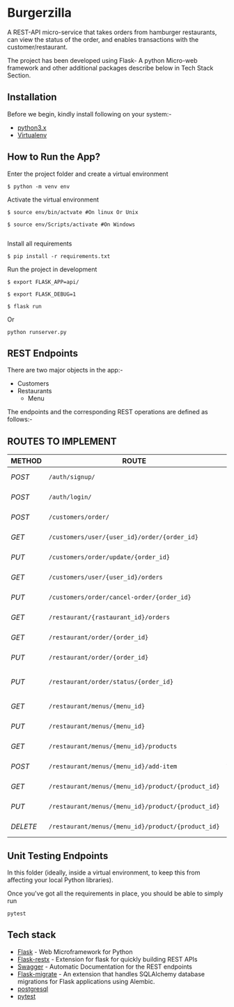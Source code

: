 Burgerzilla
=============

A REST-API micro-service that takes orders from hamburger restaurants, can view the status of the order,
 and enables transactions with the customer/restaurant.


The project has been developed using Flask- A python Micro-web framework
and other additional packages describe below in Tech Stack Section.

Installation
------------

Before we begin, kindly install following on your system:-

-   [python3.x](http://www.python.org)
-   [Virtualenv](https://virtualenv.pypa.io/en/stable/)

How to Run the App?
-------------------

Enter the project folder and create a virtual environment
``` 
$ python -m venv env 
```

Activate the virtual environment
``` 
$ source env/bin/actvate #On linux Or Unix

$ source env/Scripts/activate #On Windows 
 
```

Install all requirements

```
$ pip install -r requirements.txt
```

Run the project in development
```
$ export FLASK_APP=api/

$ export FLASK_DEBUG=1

$ flask run

```
Or 
``` 
python runserver.py
``` 



REST Endpoints
--------------

There are two major objects in the app:-

-   Customers
-   Restaurants
    *   Menu

The endpoints and the corresponding REST operations are defined as
follows:-

## ROUTES TO IMPLEMENT
| METHOD | ROUTE | FUNCTIONALITY | ACCESS |
| -------- | ----- | -------------- | ------- |
| *POST* | ```/auth/signup/``` | _Register new user_ | _All user types_ |
| *POST* | ```/auth/login/``` | _Login User_ | _All user types_ |
| *POST* | ```/customers/order/``` | _Place an order_ | _All user types_ |
| *GET* | ```/customers/user/{user_id}/order/{order_id}``` | _Get customer's specific order_ | _All user types_ |
| *PUT* | ```/customers/order/update/{order_id}``` | _Update an order_ | _All user types_ |
| *GET* | ```/customers/user/{user_id}/orders``` | _Get all orders by a specific user_ | _All user types_ |
| *PUT* | ```/customers/order/cancel-order/{order_id}``` | _Cancel an order by customer_ | _All user types_ |
| *GET* | ```/restaurant/{rastaurant_id}/orders``` | _List all orders_ | _Restaurant type_ |
| *GET* | ```/restaurant/order/{order_id}``` | _Order detail_ | _Restaurant type_ |
| *PUT* | ```/restaurant/order/{order_id}``` | _Cancel an order by restaurant_ | _Restaurant type_ |
| *PUT* | ```/restaurant/order/status/{order_id}``` | _Update order status by restaurant_ | _Restaurant type_ |
| *GET* | ```/restaurant/menus/{menu_id}``` | _Get menu detail_ | _Restaurant type_ |
| *PUT* | ```/restaurant/menus/{menu_id}``` | _Update menu_ | _Restaurant type_ |
| *GET* | ```/restaurant/menus/{menu_id}/products``` | _List all menu items_ | _Restaurant type_ |
| *POST* | ```/restaurant/menus/{menu_id}/add-item``` | _Add a item to menu_ | _Restaurant type_ |
| *GET* | ```/restaurant/menus/{menu_id}/product/{product_id}``` | _Get menu's item detail_ | _Restaurant type_ |
| *PUT* | ```/restaurant/menus/{menu_id}/product/{product_id}``` | _Update a menu's product_ | _Restaurant type_ |
| *DELETE* | ```/restaurant/menus/{menu_id}/product/{product_id}``` | _Delete a menu's product_ | _Restaurant type_ |

Unit Testing Endpoints
----------------------

In this folder (ideally, inside a virtual environment, to keep this from affecting your local Python libraries).

Once you've got all the requirements in place, you should be able to simply run
```
pytest
```

Tech stack
----------

-   [Flask](http://flask.pocoo.org/) - Web Microframework for Python
-   [Flask-restx](https://flask-restx.readthedocs.io/en/latest/) -
    Extension for flask for quickly building REST APIs
-   [Swagger](https://swagger.io/) - Automatic Documentation for the
    REST endpoints
-   [Flask-migrate](https://flask-migrate.readthedocs.io/en/latest/) -
    An extension that handles SQLAlchemy database migrations for Flask
    applications using Alembic.
-   [postgresql](https://www.postgresql.org//)
-   [pytest](https://docs.pytest.org/en/7.0.x/) 



